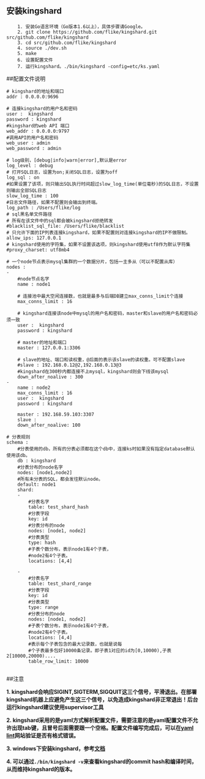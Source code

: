 ## 安装kingshard
```
	1. 安装Go语言环境（Go版本1.6以上），具体步骤请Google。
	2. git clone https://github.com/flike/kingshard.git src/github.com/flike/kingshard
	3. cd src/github.com/flike/kingshard
	4. source ./dev.sh
	5. make
	6. 设置配置文件
	7. 运行kingshard。./bin/kingshard -config=etc/ks.yaml
```

##配置文件说明

```
# kingshard的地址和端口
addr : 0.0.0.0:9696

# 连接kingshard的用户名和密码
user :  kingshard
password : kingshard
#kingshard的web API 端口
web_addr : 0.0.0.0:9797
#调用API的用户名和密码
web_user : admin
web_password : admin

# log级别，[debug|info|warn|error],默认是error
log_level : debug
# 打开SQL日志，设置为on;关闭SQL日志，设置为off
log_sql : on
#如果设置了该项，则只输出SQL执行时间超过slow_log_time(单位毫秒)的SQL日志，不设置则输出全部SQL日志
slow_log_time : 100
#日志文件路径，如果不配置则会输出到终端。
log_path : /Users/flike/log
# sql黑名单文件路径
# 所有在该文件中的sql都会被kingshard拒绝转发
#blacklist_sql_file: /Users/flike/blacklist
# 只允许下面的IP列表连接kingshard，如果不配置则对连接kingshard的IP不做限制。
allow_ips: 127.0.0.1
# kingshard使用的字符集，如果不设置该选项，则kingshard使用utf8作为默认字符集
#proxy_charset: utf8mb4

# 一个node节点表示mysql集群的一个数据分片，包括一主多从（可以不配置从库）
nodes :
-
    #node节点名字
    name : node1

    # 连接池中最大空闲连接数，也就是最多与后端DB建立max_conns_limit个连接
    max_conns_limit : 16

    # kingshard连接该node中mysql的用户名和密码，master和slave的用户名和密码必须一致
    user :  kingshard
    password : kingshard

    # master的地址和端口
    master : 127.0.0.1:3306

    # slave的地址、端口和读权重，@后面的表示该slave的读权重。可不配置slave
    #slave : 192.168.0.12@2,192.168.0.13@3
    #kingshard在300秒内都连接不上mysql，kingshard则会下线该mysql
    down_after_noalive : 300
-
    name : node2
    max_conns_limit : 16
    user :  kingshard
    password : kingshard

    master : 192.168.59.103:3307
    slave :
    down_after_noalive: 100

# 分表规则
schema :
    #分表使用的db，所有的分表必须都在这个db中，连接ks时如果没有指定database默认使用该db。
    db : kingshard
    #分表分布的node名字
    nodes: [node1,node2]
	#所有未分表的SQL，都会发往默认node。
    default: node1
    shard:
    -
        #分表名字
        table: test_shard_hash
        #分表字段
        key: id
        #分表分布的node
        nodes: [node1, node2]
        #分表类型
        type: hash
        #子表个数分布，表示node1有4个子表，
        #node2有4个子表。
        locations: [4,4]

    -
		#分表名字
        table: test_shard_range
	    #分表字段
        key: id
		#分表类型
        type: range
	    #分表分布的node
        nodes: [node1, node2]
		#子表个数分布，表示node1有4个子表，
		#node2有4个子表。
        locations: [4,4]
        #表示每个子表包含的最大记录数，也就是说每
	    #个子表最多包好10000条记录。即子表1对应的id为[0,10000),子表2[10000,20000)....
        table_row_limit: 10000


```

##注意

**1. kingshard会响应SIGINT,SIGTERM,SIGQUIT这三个信号，平滑退出。在部署kingshard机器上应避免产生这三个信号，以免造成kingshard非正常退出！后台运行kingshard建议使用supervisor工具**

**2. kingshard采用的是yaml方式解析配置文件，需要注意的是yaml配置文件不允许出现tab键，且冒号后面需要跟一个空格。配置文件编写完成后，可以在[yaml lint](http://www.yamllint.com/)网站验证是否有格式错误。**

**3. windows下安装kingshard，参考[文档](https://github.com/flike/kingshard/wiki/%E5%9C%A8window%E4%B8%8B%E5%AE%89%E8%A3%85kingshard)**

**4. 可以通过`./bin/kingshard -v`来查看kingshard的commit hash和编译时间，从而维持kingshard的版本。**


